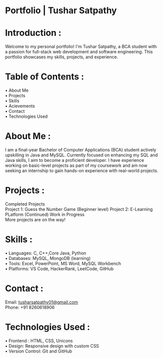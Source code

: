 # Portfolio | Tushar Satpathy<br>

# Introduction : <br>
Welcome to my personal portfolio! I'm Tushar Satpathy, a BCA student with a passion for full-stack web development and software engineering. This portfolio showcases my skills, projects, and experience. <br>

# Table of Contents : <br>
• About Me<br>
• Projects<br>
• Skills<br>
• Acievements<br>
• Contact<br>
• Technologies Used<br>

# About Me : <br>
I am a final-year Bachelor of Computer Applications (BCA) student actively upskilling in Java and MySQL. Currently focused on enhancing my SQL and Java skills, I aim to become a proficient developer. I have experience working on basic-level projects as part of my coursework and am now seeking an internship to gain hands-on experience with real-world projects.

# Projects : <br>
Completed Projects<br>
Project 1: Guess the Number Game (Beginner level)
Project 2: E-Learning PLatform (Continued)
Work in Progress<br>
More projects are on the way!<br>

# Skills : <br>
• Languages: C, C++,Core Java, Python<br>
• Databases: MySQL, MongoDB (learning)<br>
• Tools: Excel, PowerPoint, MS Word, MySQL Workbench<br>
• Platforms: VS Code, HackerRank, LeetCode, GitHub<br>

# Contact : <br>
Email: tusharsatpathy01@gmail.com<br>
Phone: +91 8260618906<br>

# Technologies Used : <br>
• Frontend : HTML, CSS, Unicons<br>
• Design: Responsive design with custom CSS<br>
• Version Control: Git and GitHub<br>